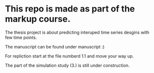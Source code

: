 # This repo is made as part of the markup course.

The thesis project is about predicting interuped time series desgins with few time points.

The manuscript can be found under manuscript :)

For repliction start at the file numberd 1.1 and move your way up. 

The part of the simulation study (3.) is still under construction. 
